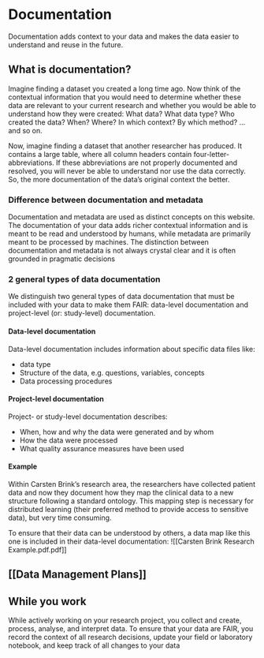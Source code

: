 # Documentation 
Documentation adds context to your data and makes the data easier to understand and reuse in the future. 
## What is documentation?
Imagine finding a dataset you created a long time ago. Now think of the contextual information that you would need to determine whether these data are relevant to your current research and whether you would be able to understand how they were created: What data? What data type? Who created the data? When? Where? In which context? By which method? … and so on.

Now, imagine finding a dataset that another researcher has produced. It contains a large table, where all column headers contain four-letter-abbreviations. If these abbreviations are not properly documented and resolved, you will never be able to understand nor use the data correctly. So, the more documentation of the data’s original context the better.
### Difference between documentation and metadata
Documentation and metadata are used as distinct concepts on this website. The documentation of your data adds richer contextual information and is meant to be read and understood by humans, while metadata are primarily meant to be processed by machines. The distinction between documentation and metadata is not always crystal clear and it is often grounded in pragmatic decisions
### 2 general types of data documentation 
We distinguish two general types of data documentation that must be included with your data to make them FAIR: data-level documentation and project-level (or: study-level) documentation.
#### Data-level documentation 
Data-level documentation includes information about specific data files like:
- data type 
- Structure of the data, e.g. questions, variables, concepts
- Data processing procedures
#### Project-level documentation 
Project- or study-level documentation describes:
- When, how and why the data were generated and by whom
- How the data were processed
- What quality assurance measures have been used
#### Example 
Within Carsten Brink’s research area, the researchers have collected patient data and now they document how they map the clinical data to a new structure following a standard ontology. This mapping step is necessary for distributed learning (their preferred method to provide access to sensitive data), but very time consuming. 

To ensure that their data can be understood by others, a data map like this one is included in their data-level documentation:
![[Carsten Brink Research Example.pdf.pdf]]
## [[Data Management Plans]]

## While you work
While actively working on your research project, you collect and create, process, analyse, and interpret data. To ensure that your data are FAIR, you record the context of all research decisions, update your field or laboratory notebook, and keep track of all changes to your data

